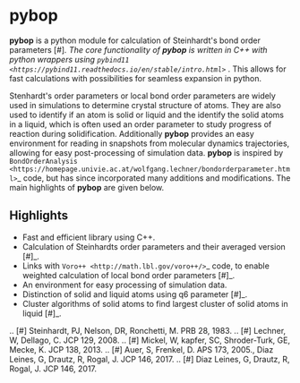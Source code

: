 pybop
=================================

**pybop** is a python module for calculation of Steinhardt's bond order parameters [#]_. The core functionality of **pybop** is written in C++ with python wrappers using `pybind11 <https://pybind11.readthedocs.io/en/stable/intro.html>`_ . This allows for fast calculations with possibilities for seamless expansion in python. 

Stenhardt's order parameters or local bond order parameters are widely used in simulations to determine crystal structure of atoms. They are also used to identify if an atom is solid or liquid and the identify the solid atoms in a liquid, which is often used an order parameter to study progress of reaction during solidification. Additionally **pybop** provides an easy environment for reading in snapshots from molecular dynamics trajectories, allowing for easy post-processing of simulation data. **pybop** is inspired by `BondOrderAnalysis <https://homepage.univie.ac.at/wolfgang.lechner/bondorderparameter.html>`_ code, but has since incorporated many additions and modifications. The main highlights of **pybop** are given below.

Highlights
----------

* Fast and efficient library using C++.
* Calculation of Steinhardts order parameters and their averaged version [#]_.
* Links with `Voro++ <http://math.lbl.gov/voro++/>`_ code, to enable weighted calculation of local bond order parameters [#]_.
* An environment for easy processing of simulation data.
* Distinction of solid and liquid atoms using q6 parameter [#]_.
* Cluster algorithms of solid atoms to find largest cluster of solid atoms in liquid [#]_.


.. [#]  Steinhardt, PJ, Nelson, DR, Ronchetti, M. PRB 28, 1983.
.. [#]  Lechner, W, Dellago, C. JCP 129, 2008.
.. [#]  Mickel, W, kapfer, SC, Shroder-Turk, GE, Mecke, K. JCP 138, 2013.
.. [#]  Auer, S, Frenkel, D. APS 173, 2005., Diaz Leines, G, Drautz, R, Rogal, J. JCP 146, 2017.
.. [#]  Diaz Leines, G, Drautz, R, Rogal, J. JCP 146, 2017.